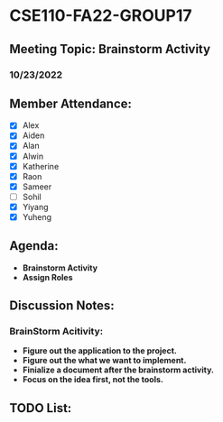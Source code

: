 # CSE110-FA22-GROUP17
## Meeting Topic: Brainstorm Activity
### 10/23/2022 

## Member Attendance:
- [x] Alex
- [x] Aiden
- [x] Alan
- [x] Alwin
- [x] Katherine
- [x] Raon
- [x] Sameer
- [ ] Sohil
- [x] Yiyang
- [x] Yuheng

## Agenda:
  - **Brainstorm Activity**
  - **Assign Roles**

## Discussion Notes: 
   
  
  ### BrainStorm Acitivity:
   - **Figure out the application to the project.**
   - **Figure out the what we want to implement.**
   - **Finialize a document after the brainstorm activity.**
   - **Focus on the idea first, not the tools.**

## TODO List:
 

